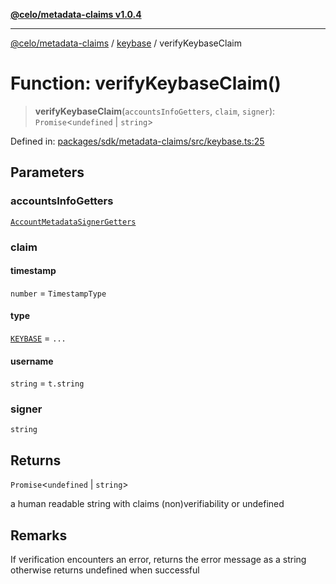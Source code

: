 [**@celo/metadata-claims v1.0.4**](../../README.md)

***

[@celo/metadata-claims](../../README.md) / [keybase](../README.md) / verifyKeybaseClaim

# Function: verifyKeybaseClaim()

> **verifyKeybaseClaim**(`accountsInfoGetters`, `claim`, `signer`): `Promise`\<`undefined` \| `string`\>

Defined in: [packages/sdk/metadata-claims/src/keybase.ts:25](https://github.com/celo-org/developer-tooling/blob/master/packages/sdk/metadata-claims/src/keybase.ts#L25)

## Parameters

### accountsInfoGetters

[`AccountMetadataSignerGetters`](../../types/type-aliases/AccountMetadataSignerGetters.md)

### claim

#### timestamp

`number` = `TimestampType`

#### type

[`KEYBASE`](../../types/enumerations/ClaimTypes.md#keybase) = `...`

#### username

`string` = `t.string`

### signer

`string`

## Returns

`Promise`\<`undefined` \| `string`\>

a human readable string with claims (non)verifiability or undefined

## Remarks

If verification encounters an error, returns the error message as a string
otherwise returns undefined when successful
